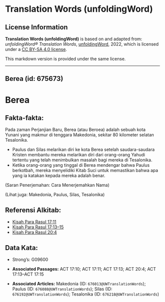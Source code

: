 # Translation Words (unfoldingWord)

## License Information

**Translation Words (unfoldingWord)** is based on and adapted from: _unfoldingWord® Translation Words_, [unfoldingWord](https://unfoldingword.org/utw), 2022, which is licensed under a [CC BY-SA 4.0 license](https://creativecommons.org/licenses/by-sa/4.0/legalcode.en).

This markdown version is provided under the same license.



--------------------------------

## Berea (id: 675673)

Berea
=====

Fakta\-fakta:
-------------

Pada zaman Perjanjian Baru, Berea (atau Beroea) adalah sebuah kota Yunani yang makmur di tenggara Makedonia, sekitar 80 kilometer selatan Tesalonika.

* Paulus dan Silas melarikan diri ke kota Berea setelah saudara\-saudara Kristen membantu mereka melarikan diri dari orang\-orang Yahudi tertentu yang telah menimbulkan masalah bagi mereka di Tesalonika.
* Ketika orang\-orang yang tinggal di Berea mendengar bahwa Paulus berkotbah, mereka menyelidiki Kitab Suci untuk memastikan bahwa apa yang ia katakan kepada mereka adalah benar.

(Saran Penerjemahan: Cara Menerjemahkan Nama)

(Lihat juga: Makedonia, Paulus, Silas, Tesalonika)

Referensi Alkitab:
------------------

* [Kisah Para Rasul 17:11](https://ref.ly/Acts0:0)
* [Kisah Para Rasul 17:13–15](https://ref.ly/Acts0:0)
* [Kisah Para Rasul 20:4](https://ref.ly/Acts0:0)

Data Kata:
----------

* Strong’s: G09600

* **Associated Passages:** ACT 17:10; ACT 17:11; ACT 17:13; ACT 20:4; ACT 17:13–ACT 17:15
* **Associated Articles:** Makedonia (ID: `676013@UWTranslationWords`); Paulus (ID: `676088@UWTranslationWords`); Silas (ID: `676192@UWTranslationWords`); Tesalonika (ID: `676218@UWTranslationWords`)

